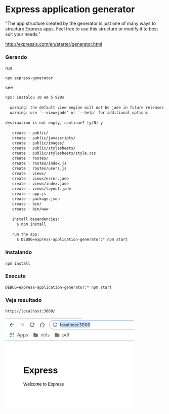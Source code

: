 # Express application generator

"The app structure created by the generator is just one of many ways to structure Express apps. Feel free to use this structure or modify it to best suit your needs."

http://expressjs.com/en/starter/generator.html


### Gerando

run

    npx express-generator

see

    npx: instalou 10 em 5.929s

      warning: the default view engine will not be jade in future releases
      warning: use `--view=jade' or `--help' for additional options

    destination is not empty, continue? [y/N] y

       create : public/
       create : public/javascripts/
       create : public/images/
       create : public/stylesheets/
       create : public/stylesheets/style.css
       create : routes/
       create : routes/index.js
       create : routes/users.js
       create : views/
       create : views/error.jade
       create : views/index.jade
       create : views/layout.jade
       create : app.js
       create : package.json
       create : bin/
       create : bin/www

       install dependencies:
         $ npm install

       run the app:
         $ DEBUG=express-application-generator:* npm start


### Instalando

    npm install


### Execute

    DEBUG=express-application-generator:* npm start


### Veja resultado

    http://localhost:3000/


![result.png](result.png)

